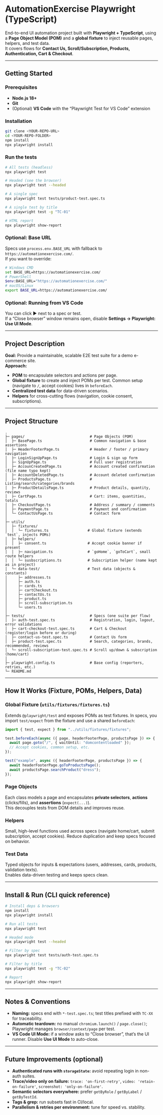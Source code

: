 # AutomationExercise Playwright (TypeScript)

End-to-end UI automation project built with **Playwright + TypeScript**, using a **Page Object Model (POM)** and a **global fixture** to inject reusable pages, helpers, and test data.  
It covers flows for **Contact Us, Scroll/Subscription, Products, Authentication, Cart & Checkout**.

---

## Getting Started

### Prerequisites
- **Node.js 18+**
- **Git**
- (Optional) **VS Code** with the “Playwright Test for VS Code” extension

### Installation
```bash
git clone <YOUR-REPO-URL>
cd <YOUR-REPO-FOLDER>
npm install
npx playwright install
```

### Run the tests
```bash
# All tests (headless)
npx playwright test

# Headed (see the browser)
npx playwright test --headed

# A single spec
npx playwright test tests/product-test.spec.ts

# A single test by title
npx playwright test -g "TC-01"

# HTML report
npx playwright show-report
```

### Optional: Base URL
Specs use `process.env.BASE_URL` with fallback to `https://automationexercise.com/`.  
If you want to override:
```bash
# Windows CMD
set BASE_URL=https://automationexercise.com/
# PowerShell
$env:BASE_URL="https://automationexercise.com/"
# macOS/Linux
export BASE_URL=https://automationexercise.com/
```

### Optional: Running from VS Code
You can click ▶️ next to a spec or test.  
If a “Close browser” window remains open, disable **Settings → Playwright: Use UI Mode**.

---

## Project Description

**Goal:** Provide a maintainable, scalable E2E test suite for a demo e-commerce site.  
**Approach:**
- **POM** to encapsulate selectors and actions per page.
- **Global fixture** to create and inject POMs per test. Common setup (navigate to `/`, accept cookies) lives in `beforeEach`.
- **Centralized test data** for data-driven scenarios.
- **Helpers** for cross-cutting flows (navigation, cookie consent, subscriptions).

---

## Project Structure

```
.
├─ pages/                              # Page Objects (POM)
│  ├─ BasePage.ts                      # Common navigation & base assertions
│  ├─ HeaderFooterPage.ts              # Header / footer / primary navigation
│  ├─ LoginSignUpPage.ts               # Login & sign up form
│  ├─ SignUpPage.ts                    # Full user registration
│  ├─ AccounCreatedPage.ts             # Account created confirmation (file name typo kept)
│  ├─ AccountDeletedPage.ts            # Account deleted confirmation
│  ├─ ProductsPage.ts                  # Listing/search/categories/brands
│  ├─ ProductDetailsPage.ts            # Product details, quantity, reviews
│  ├─ CartPage.ts                      # Cart: items, quantities, totals
│  ├─ CheckoutPage.ts                  # Address / summary / comments
│  ├─ PaymentPage.ts                   # Payment and confirmation
│  └─ ContactUsPage.ts                 # Contact form
│
├─ utils/
│  ├─ fixtures/
│  │  └─ fixtures.ts                  # Global fixture (extends `test`, injects POMs)
│  ├─ helpers/
│  │  ├─ consent.ts                   # Accept cookie banner if present
│  │  ├─ navigation.ts                # `goHome`, `goToCart`, small route helpers
│  │  └─ susbscriptions.ts            # Subscription helper (name kept as in project)
│  └─ data-test/                      # Test data (objects & constants)
│     ├─ addresses.ts
│     ├─ auth.ts
│     ├─ cards.ts
│     ├─ cartCheckout.ts
│     ├─ contactUs.ts
│     ├─ product.ts
│     ├─ scroll-subscription.ts
│     └─ users.ts
│
├─ tests/                              # Specs (one suite per flow)
│  ├─ auth-test.spec.ts                # Registration, login, logout, error validations
│  ├─ cart-checkout-test.spec.ts       # Cart & Checkout (register/login before or during)
│  ├─ contact-us-test.spec.ts          # Contact Us form
│  ├─ product-test.spec.ts             # Search, categories, brands, recommended, reviews
│  └─ scroll-subscription-test.spec.ts # Scroll up/down & subscription (home/cart)
│
├─ playwright.config.ts                # Base config (reporters, retries, etc.)
└─ README.md
```

---

## How It Works (Fixture, POMs, Helpers, Data)

### Global Fixture (`utils/fixtures/fixtures.ts`)
Extends `@playwright/test` and exposes POMs as test fixtures. In specs, you import `test/expect` from the fixture and use a shared `beforeEach`:

```ts
import { test, expect } from "../utils/fixtures/fixtures";

test.beforeEach(async ({ page, headerFooterPage, productsPage }) => {
  await page.goto("/", { waitUntil: "domcontentloaded" });
  // Accept cookies, common setup, etc.
});

test("example", async ({ headerFooterPage, productsPage }) => {
  await headerFooterPage.goToProductsPage();
  await productsPage.searchProduct("dress");
});
```

### Page Objects
Each class models a page and encapsulates **private selectors**, **actions** (clicks/fills), and **assertions** (`expect(...)`).  
This decouples tests from DOM details and improves reuse.

### Helpers
Small, high-level functions used across specs (navigate home/cart, submit subscription, accept cookies). Reduce duplication and keep specs focused on behavior.

### Test Data
Typed objects for inputs & expectations (users, addresses, cards, products, validation texts).  
Enables data-driven testing and keeps specs clean.

---

## Install & Run (CLI quick reference)

```bash
# Install deps & browsers
npm install
npx playwright install

# Run all tests
npx playwright test

# Headed mode
npx playwright test --headed

# Filter by spec
npx playwright test tests/auth-test.spec.ts

# Filter by title
npx playwright test -g "TC-02"

# Report
npx playwright show-report
```

---

## Notes & Conventions

- **Naming:** specs end with `*-test.spec.ts`; test titles prefixed with `TC-XX` for traceability.
- **Automatic teardown:** no manual `chromium.launch()` / `page.close()`; Playwright manages `browser/context/page` per test.
- **VS Code UI Mode:** if a window asks to “Close browser”, that’s the UI runner. Disable **Use UI Mode** to auto-close.

---

## Future Improvements (optional)

- **Authenticated runs with `storageState`:** avoid repeating login in non-auth suites.
- **Trace/video only on failure:** `trace: 'on-first-retry'`, `video: 'retain-on-failure'`, `screenshot: 'only-on-failure'`.
- **Semantic selectors everywhere:** prefer `getByRole` / `getByLabel` / `getByTestId`.
- **Tags & grep:** run subsets fast in CI/local.
- **Parallelism & retries per environment:** tune for speed vs. stability.
